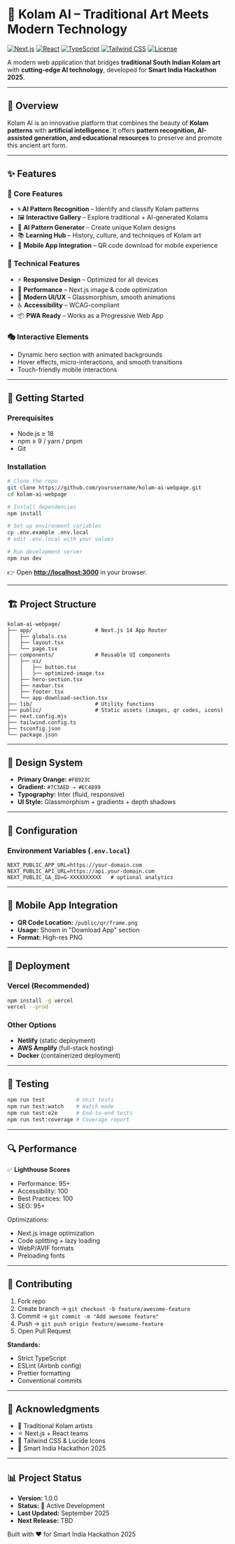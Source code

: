 
# 🌸 Kolam AI – Traditional Art Meets Modern Technology

[![Next.js](https://img.shields.io/badge/Next.js-14-black)](https://nextjs.org/)
[![React](https://img.shields.io/badge/React-18-blue)](https://reactjs.org/)
[![TypeScript](https://img.shields.io/badge/TypeScript-5-blue)](https://www.typescriptlang.org/)
[![Tailwind CSS](https://img.shields.io/badge/Tailwind_CSS-3-38B2AC)](https://tailwindcss.com/)
[![License](https://img.shields.io/badge/License-MIT-green.svg)](LICENSE)

A modern web application that bridges **traditional South Indian Kolam art** with **cutting-edge AI technology**, developed for **Smart India Hackathon 2025**.

---

## 🌟 Overview

Kolam AI is an innovative platform that combines the beauty of **Kolam patterns** with **artificial intelligence**. It offers **pattern recognition, AI-assisted generation, and educational resources** to preserve and promote this ancient art form.

---

## ✨ Features

### 🎨 Core Features

* 🌀 **AI Pattern Recognition** – Identify and classify Kolam patterns
* 🖼 **Interactive Gallery** – Explore traditional + AI-generated Kolams
* 🎲 **AI Pattern Generator** – Create unique Kolam designs
* 📚 **Learning Hub** – History, culture, and techniques of Kolam art
* 📱 **Mobile App Integration** – QR code download for mobile experience

### 🔧 Technical Features

* ⚡ **Responsive Design** – Optimized for all devices
* 🚀 **Performance** – Next.js image & code optimization
* 🎨 **Modern UI/UX** – Glassmorphism, smooth animations
* ♿ **Accessibility** – WCAG-compliant
* 📦 **PWA Ready** – Works as a Progressive Web App

### 🎭 Interactive Elements

* Dynamic hero section with animated backgrounds
* Hover effects, micro-interactions, and smooth transitions
* Touch-friendly mobile interactions

---

## 🚀 Getting Started

### Prerequisites

* Node.js ≥ 18
* npm ≥ 9 / yarn / pnpm
* Git

### Installation

```bash
# Clone the repo
git clone https://github.com/yourusername/kolam-ai-webpage.git
cd kolam-ai-webpage

# Install dependencies
npm install

# Set up environment variables
cp .env.example .env.local
# edit .env.local with your values

# Run development server
npm run dev
```

👉 Open **[http://localhost:3000](http://localhost:3000)** in your browser.

---

## 🏗 Project Structure

```
kolam-ai-webpage/
├── app/                    # Next.js 14 App Router
│   ├── globals.css
│   ├── layout.tsx
│   └── page.tsx
├── components/             # Reusable UI components
│   ├── ui/
│   │   ├── button.tsx
│   │   ├── optimized-image.tsx
│   ├── hero-section.tsx
│   ├── navbar.tsx
│   ├── footer.tsx
│   └── app-download-section.tsx
├── lib/                    # Utility functions
├── public/                 # Static assets (images, qr codes, icons)
├── next.config.mjs
├── tailwind.config.ts
├── tsconfig.json
└── package.json
```

---

## 🎨 Design System

* **Primary Orange:** `#FB923C`
* **Gradient:** `#7C3AED → #EC4899`
* **Typography:** Inter (fluid, responsive)
* **UI Style:** Glassmorphism + gradients + depth shadows

---

## 🔧 Configuration

### Environment Variables (`.env.local`)

```env
NEXT_PUBLIC_APP_URL=https://your-domain.com
NEXT_PUBLIC_API_URL=https://api.your-domain.com
NEXT_PUBLIC_GA_ID=G-XXXXXXXXXX   # optional analytics
```

---

## 📱 Mobile App Integration

* **QR Code Location:** `/public/qr/frame.png`
* **Usage:** Shown in "Download App" section
* **Format:** High-res PNG

---

## 🚀 Deployment

### Vercel (Recommended)

```bash
npm install -g vercel
vercel --prod
```

### Other Options

* **Netlify** (static deployment)
* **AWS Amplify** (full-stack hosting)
* **Docker** (containerized deployment)

---

## 🧪 Testing

```bash
npm run test          # Unit tests
npm run test:watch    # Watch mode
npm run test:e2e      # End-to-end tests
npm run test:coverage # Coverage report
```

---

## 🔍 Performance

✅ **Lighthouse Scores**

* Performance: 95+
* Accessibility: 100
* Best Practices: 100
* SEO: 95+

Optimizations:

* Next.js image optimization
* Code splitting + lazy loading
* WebP/AVIF formats
* Preloading fonts

---

## 🤝 Contributing

1. Fork repo
2. Create branch → `git checkout -b feature/awesome-feature`
3. Commit → `git commit -m "Add awesome feature"`
4. Push → `git push origin feature/awesome-feature`
5. Open Pull Request

**Standards:**

* Strict TypeScript
* ESLint (Airbnb config)
* Prettier formatting
* Conventional commits

---

## 🙏 Acknowledgments

* 🎨 Traditional Kolam artists
* ⚛️ Next.js + React teams
* 🎨 Tailwind CSS & Lucide Icons
* 🚀 Smart India Hackathon 2025

---

## 📊 Project Status

* **Version:** 1.0.0
* **Status:** 🚧 Active Development
* **Last Updated:** September 2025
* **Next Release:** TBD

Built with ❤️ for Smart India Hackathon 2025</strong>  

